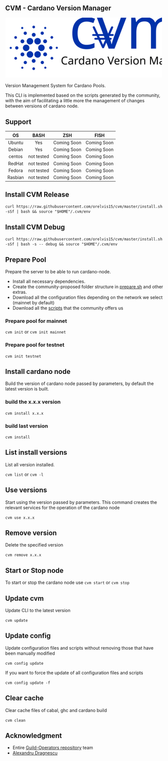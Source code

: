 ## CVM - Cardano Version Manager

<img src="https://raw.githubusercontent.com/orelvis15/cvm/master/images/logo_ligth.svg" width="500" />

Version Management System for Cardano Pools.

This CLI is implemented based on the scripts generated by the community, with the aim of facilitating a little more the management of changes between versions of cardano node.

## Support

|   OS    |    BASH    |     ZSH     |    FISH     |
|:-------:|:----------:|:-----------:|:-----------:|
| Ubuntu  |    Yes     | Coming Soon | Coming Soon |
| Debian  |    Yes     | Coming Soon | Coming Soon |
| centos  | not tested | Coming Soon | Coming Soon |
| RedHat  | not tested | Coming Soon | Coming Soon |
| Fedora  | not tested | Coming Soon | Coming Soon |
| Rasbian | not tested | Coming Soon | Coming Soon |

## Install CVM Release

```
curl https://raw.githubusercontent.com/orelvis15/cvm/master/install.sh -sSf | bash && source "$HOME"/.cvm/env
```

## Install CVM Debug

```
curl https://raw.githubusercontent.com/orelvis15/cvm/master/install.sh -sSf | bash -s -- debug && source "$HOME"/.cvm/env
```

## Prepare Pool

Prepare the server to be able to run cardano-node.

* Install all necessary dependencies.
* Create the community-proposed folder structure in [prepare.sh](https://github.com/cardano-community/guild-operators/blob/alpha/scripts/cnode-helper-scripts/prereqs.sh#L427) and other extras.
* Download all the configuration files depending on the network we select (mainnet by default)
* Download all the [scripts](https://github.com/cardano-community/guild-operators/tree/alpha/scripts/cnode-helper-scripts) that the community offers us

### Prepare pool for mainnet

`cvm init`
or
`cvm init mainnet`

### Prepare pool for testnet

`cvm init testnet`

## Install cardano node

Build the version of cardano node passed by parameters, by default the latest version is built.

### build the x.x.x version

`
cvm install x.x.x
`

### build last version

`
cvm install
`

## List install versions

List all version installed.

`
cvm list
`
or
`
cvm -l
`

## Use versions

Start using the version passed by parameters. 
This command creates the relevant services for the operation of the cardano node

`
cvm use x.x.x
`

## Remove version
Delete the specified version

`
cvm remove x.x.x
`

## Start or Stop node

To start or stop the cardano node use
`
cvm start
`
or
`
cvm stop
`

## Update cvm
Update CLI to the latest version

`
cvm update
`

## Update config

Update configuration files and scripts without removing those that have been manually modified

`
cvm config update
`

If you want to force the update of all configuration files and scripts

`
cvm config update -f
`

## Clear cache

Clear cache files of cabal, ghc and cardano build

`
cvm clean
`


## Acknowledgment
 - Entire [Guild-Operators repository](https://github.com/cardano-community/guild-operators/graphs/contributors) team
 - [Alexandru Dragnescu](https://www.linkedin.com/in/alexandru-dragnescu-48185483/)
